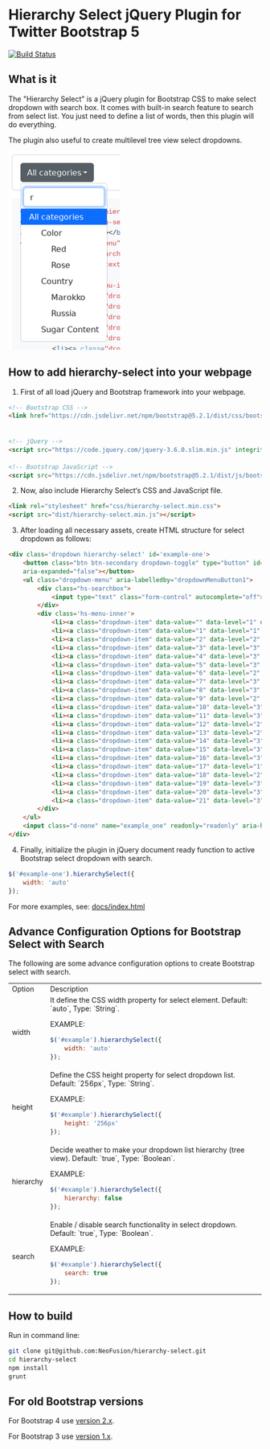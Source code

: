 # Hierarchy Select jQuery Plugin for Twitter Bootstrap 5

[![Build Status](https://travis-ci.com/NeoFusion/hierarchy-select.svg?branch=v2)](https://travis-ci.com/NeoFusion/hierarchy-select)

## What is it

The "Hierarchy Select" is a jQuery plugin for Bootstrap CSS to make select dropdown with search box.
It comes with built-in search feature to search from select list. 
You just need to define a list of words, then this plugin will do everything.

The plugin also useful to create multilevel tree view select dropdowns.

![Hierarchy Select](pic_01.png)

## How to add hierarchy-select into your webpage

1. First of all load jQuery and Bootstrap framework into your webpage. 

```html
<!-- Bootstrap CSS -->
<link href="https://cdn.jsdelivr.net/npm/bootstrap@5.2.1/dist/css/bootstrap.min.css" rel="stylesheet" integrity="sha384-iYQeCzEYFbKjA/T2uDLTpkwGzCiq6soy8tYaI1GyVh/UjpbCx/TYkiZhlZB6+fzT" crossorigin="anonymous">


<!-- jQuery -->
<script src="https://code.jquery.com/jquery-3.6.0.slim.min.js" integrity="sha256-u7e5khyithlIdTpu22PHhENmPcRdFiHRjhAuHcs05RI=" crossorigin="anonymous"></script>

<!-- Bootstrap JavaScript -->
<script src="https://cdn.jsdelivr.net/npm/bootstrap@5.2.1/dist/js/bootstrap.bundle.min.js" integrity="sha384-u1OknCvxWvY5kfmNBILK2hRnQC3Pr17a+RTT6rIHI7NnikvbZlHgTPOOmMi466C8" crossorigin="anonymous"></script>
```

2. Now, also include Hierarchy Select‘s CSS and JavaScript file.

```html
<link rel="stylesheet" href="css/hierarchy-select.min.css">
<script src="dist/hierarchy-select.min.js"></script>
```

3. After loading all necessary assets, create HTML structure for select dropdown as follows:

```html
<div class='dropdown hierarchy-select' id='example-one'>
    <button class="btn btn-secondary dropdown-toggle" type="button" id="dropdownMenuButton1" data-bs-toggle="dropdown"
    aria-expanded="false"></button>
    <ul class="dropdown-menu" aria-labelledby="dropdownMenuButton1">
        <div class="hs-searchbox">
            <input type="text" class="form-control" autocomplete="off">
        </div>
        <div class='hs-menu-inner'>
            <li><a class="dropdown-item" data-value="" data-level="1" data-default-selected="" href="#">All categories</a></li>
            <li><a class="dropdown-item" data-value="1" data-level="1" href="#">Wine</a></li>
            <li><a class="dropdown-item" data-value="2" data-level="2" href="#">Color</a></li>
            <li><a class="dropdown-item" data-value="3" data-level="3" href="#">Red</a></li>
            <li><a class="dropdown-item" data-value="4" data-level="3" href="#">White</a></li>
            <li><a class="dropdown-item" data-value="5" data-level="3" href="#">Rose</a></li>
            <li><a class="dropdown-item" data-value="6" data-level="2" href="#">Country</a></li>
            <li><a class="dropdown-item" data-value="7" data-level="3" href="#">Marokko</a></li>
            <li><a class="dropdown-item" data-value="8" data-level="3" href="#">Russia</a></li>
            <li><a class="dropdown-item" data-value="9" data-level="2" href="#">Sugar Content</a></li>
            <li><a class="dropdown-item" data-value="10" data-level="3" href="#">Semi Sweet</a></li>
            <li><a class="dropdown-item" data-value="11" data-level="3" href="#">Brut</a></li>
            <li><a class="dropdown-item" data-value="12" data-level="2" href="#">Rating</a></li>
            <li><a class="dropdown-item" data-value="13" data-level="2" href="#">Grape Sort</a></li>
            <li><a class="dropdown-item" data-value="14" data-level="3" href="#">Riesling</a></li>
            <li><a class="dropdown-item" data-value="15" data-level="3" href="#">Aleatico</a></li>
            <li><a class="dropdown-item" data-value="16" data-level="3" href="#">Bouchet</a></li>
            <li><a class="dropdown-item" data-value="17" data-level="1" href="#">Whiskey</a></li>
            <li><a class="dropdown-item" data-value="18" data-level="2" href="#">Country</a></li>
            <li><a class="dropdown-item" data-value="19" data-level="3" href="#">Ireland</a></li>
            <li><a class="dropdown-item" data-value="20" data-level="3" href="#">Kanada</a></li>
            <li><a class="dropdown-item" data-value="21" data-level="3" href="#">Scotland</a></li>
        </div>
    </ul>
    <input class="d-none" name="example_one" readonly="readonly" aria-hidden="true" type="text"/>
</div>
```

4. Finally, initialize the plugin in jQuery document ready function to active Bootstrap select dropdown with search. 

```javascript
$('#example-one').hierarchySelect({
    width: 'auto'
});
```

For more examples, see: [docs/index.html](docs/index.html)

## Advance Configuration Options for Bootstrap Select with Search 

The following are some advance configuration options to create Bootstrap select with search.

<table>
<tr>
<td> Option </td>
<td> Description </td>
</tr>
<tr>
<td> width </td>
<td> It define the CSS width property for select element.
Default:  `auto`, Type: `String`.

EXAMPLE:

```javascript
$('#example').hierarchySelect({
	width: 'auto'
});
```
</td>
</tr>
<tr>
<td> height </td>
<td> Define the CSS height property for select dropdown list. 
Default: `256px`, Type: `String`.

EXAMPLE:

```javascript
$('#example').hierarchySelect({
	height: '256px'
});
```
</td>
<tr>
<td>hierarchy </td>
<td> Decide weather to make your dropdown list hierarchy (tree view).
Default: `true`, Type: `Boolean`.

EXAMPLE:

```javascript
$('#example').hierarchySelect({
	hierarchy: false
});
```
</td>
</tr>
<tr>
<td>search</td>
<td> Enable / disable search functionality in select dropdown.
Default: `true`, Type: `Boolean`.

EXAMPLE:

```javascript
$('#example').hierarchySelect({
	search: true
});
```
</td>
</tr>
</table>



## How to build 

Run in command line:

```bash
git clone git@github.com:NeoFusion/hierarchy-select.git
cd hierarchy-select
npm install
grunt 
```

## For old Bootstrap versions

For Bootstrap 4 use [version 2.x](https://github.com/NeoFusion/hierarchy-select/tree/v2).

For Bootstrap 3 use [version 1.x](https://github.com/NeoFusion/hierarchy-select/tree/v1).
